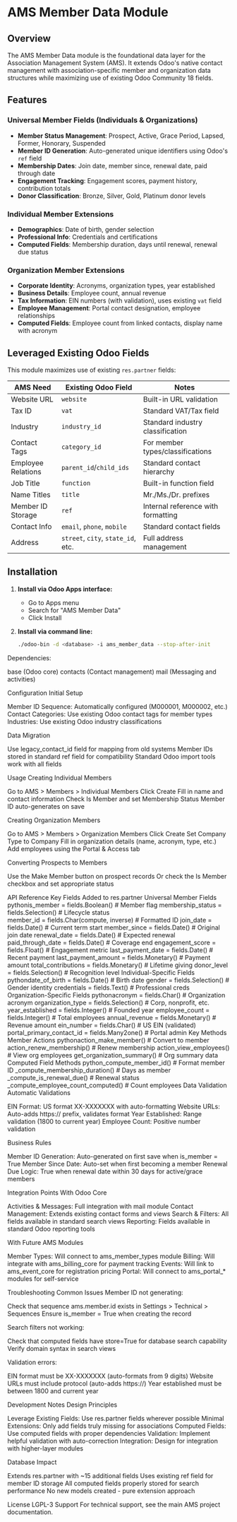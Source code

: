 # AMS Member Data Module

## Overview

The AMS Member Data module is the foundational data layer for the Association Management System (AMS). It extends Odoo's native contact management with association-specific member and organization data structures while maximizing use of existing Odoo Community 18 fields.

## Features

### Universal Member Fields (Individuals & Organizations)
- **Member Status Management**: Prospect, Active, Grace Period, Lapsed, Former, Honorary, Suspended
- **Member ID Generation**: Auto-generated unique identifiers using Odoo's `ref` field
- **Membership Dates**: Join date, member since, renewal date, paid through date
- **Engagement Tracking**: Engagement scores, payment history, contribution totals
- **Donor Classification**: Bronze, Silver, Gold, Platinum donor levels

### Individual Member Extensions
- **Demographics**: Date of birth, gender selection
- **Professional Info**: Credentials and certifications
- **Computed Fields**: Membership duration, days until renewal, renewal due status

### Organization Member Extensions
- **Corporate Identity**: Acronyms, organization types, year established
- **Business Details**: Employee count, annual revenue
- **Tax Information**: EIN numbers (with validation), uses existing `vat` field
- **Employee Management**: Portal contact designation, employee relationships
- **Computed Fields**: Employee count from linked contacts, display name with acronym

## Leveraged Existing Odoo Fields

This module maximizes use of existing `res.partner` fields:

| AMS Need | Existing Odoo Field | Notes |
|----------|-------------------|-------|
| Website URL | `website` | Built-in URL validation |
| Tax ID | `vat` | Standard VAT/Tax field |
| Industry | `industry_id` | Standard industry classification |
| Contact Tags | `category_id` | For member types/classifications |
| Employee Relations | `parent_id`/`child_ids` | Standard contact hierarchy |
| Job Title | `function` | Built-in function field |
| Name Titles | `title` | Mr./Ms./Dr. prefixes |
| Member ID Storage | `ref` | Internal reference with formatting |
| Contact Info | `email`, `phone`, `mobile` | Standard contact fields |
| Address | `street`, `city`, `state_id`, etc. | Full address management |

## Installation

1. **Install via Odoo Apps interface:**
   - Go to Apps menu
   - Search for "AMS Member Data" 
   - Click Install

2. **Install via command line:**
   ```bash
   ./odoo-bin -d <database> -i ams_member_data --stop-after-init

Dependencies:

base (Odoo core)
contacts (Contact management)
mail (Messaging and activities)



Configuration
Initial Setup

Member ID Sequence: Automatically configured (M000001, M000002, etc.)
Contact Categories: Use existing Odoo contact tags for member types
Industries: Use existing Odoo industry classifications

Data Migration

Use legacy_contact_id field for mapping from old systems
Member IDs stored in standard ref field for compatibility
Standard Odoo import tools work with all fields

Usage
Creating Individual Members

Go to AMS > Members > Individual Members
Click Create
Fill in name and contact information
Check Is Member and set Membership Status
Member ID auto-generates on save

Creating Organization Members

Go to AMS > Members > Organization Members
Click Create
Set Company Type to Company
Fill in organization details (name, acronym, type, etc.)
Add employees using the Portal & Access tab

Converting Prospects to Members

Use the Make Member button on prospect records
Or check the Is Member checkbox and set appropriate status

API Reference
Key Fields Added to res.partner
Universal Member Fields
pythonis_member = fields.Boolean()                    # Member flag
membership_status = fields.Selection()          # Lifecycle status  
member_id = fields.Char(compute, inverse)       # Formatted ID
join_date = fields.Date()                       # Current term start
member_since = fields.Date()                    # Original join date
renewal_date = fields.Date()                    # Expected renewal
paid_through_date = fields.Date()               # Coverage end
engagement_score = fields.Float()               # Engagement metric
last_payment_date = fields.Date()               # Recent payment
last_payment_amount = fields.Monetary()         # Payment amount
total_contributions = fields.Monetary()         # Lifetime giving
donor_level = fields.Selection()                # Recognition level
Individual-Specific Fields
pythondate_of_birth = fields.Date()                   # Birth date
gender = fields.Selection()                     # Gender identity
credentials = fields.Text()                     # Professional creds
Organization-Specific Fields
pythonacronym = fields.Char()                         # Organization acronym
organization_type = fields.Selection()          # Corp, nonprofit, etc.
year_established = fields.Integer()             # Founded year
employee_count = fields.Integer()               # Total employees
annual_revenue = fields.Monetary()              # Revenue amount
ein_number = fields.Char()                      # US EIN (validated)
portal_primary_contact_id = fields.Many2one()   # Portal admin
Key Methods
Member Actions
pythonaction_make_member()                            # Convert to member
action_renew_membership()                       # Renew membership
action_view_employees()                         # View org employees
get_organization_summary()                      # Org summary data
Computed Field Methods
python_compute_member_id()                            # Format member ID
_compute_membership_duration()                  # Days as member
_compute_is_renewal_due()                       # Renewal status
_compute_employee_count_computed()              # Count employees
Data Validation
Automatic Validations

EIN Format: US format XX-XXXXXXX with auto-formatting
Website URLs: Auto-adds https:// prefix, validates format
Year Established: Range validation (1800 to current year)
Employee Count: Positive number validation

Business Rules

Member ID Generation: Auto-generated on first save when is_member = True
Member Since Date: Auto-set when first becoming a member
Renewal Due Logic: True when renewal date within 30 days for active/grace members

Integration Points
With Odoo Core

Activities & Messages: Full integration with mail module
Contact Management: Extends existing contact forms and views
Search & Filters: All fields available in standard search views
Reporting: Fields available in standard Odoo reporting tools

With Future AMS Modules

Member Types: Will connect to ams_member_types module
Billing: Will integrate with ams_billing_core for payment tracking
Events: Will link to ams_event_core for registration pricing
Portal: Will connect to ams_portal_* modules for self-service

Troubleshooting
Common Issues
Member ID not generating:

Check that sequence ams.member.id exists in Settings > Technical > Sequences
Ensure is_member = True when creating the record

Search filters not working:

Check that computed fields have store=True for database search capability
Verify domain syntax in search views

Validation errors:

EIN format must be XX-XXXXXXX (auto-formats from 9 digits)
Website URLs must include protocol (auto-adds https://)
Year established must be between 1800 and current year

Development Notes
Design Principles

Leverage Existing Fields: Use res.partner fields wherever possible
Minimal Extensions: Only add fields truly missing for associations
Computed Fields: Use computed fields with proper dependencies
Validation: Implement helpful validation with auto-correction
Integration: Design for integration with higher-layer modules

Database Impact

Extends res.partner with ~15 additional fields
Uses existing ref field for member ID storage
All computed fields properly stored for search performance
No new models created - pure extension approach

License
LGPL-3
Support
For technical support, see the main AMS project documentation.